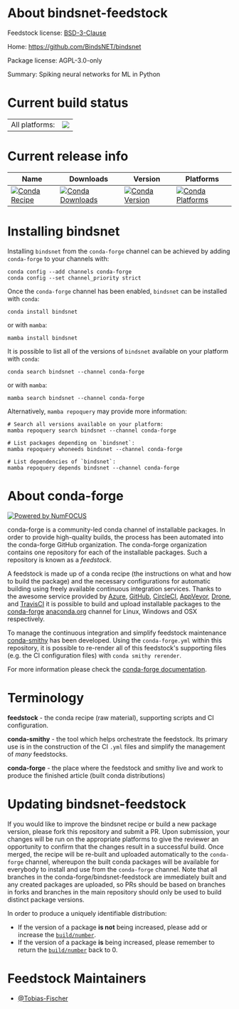 About bindsnet-feedstock
========================

Feedstock license: [BSD-3-Clause](https://github.com/conda-forge/bindsnet-feedstock/blob/main/LICENSE.txt)

Home: https://github.com/BindsNET/bindsnet

Package license: AGPL-3.0-only

Summary: Spiking neural networks for ML in Python

Current build status
====================


<table><tr><td>All platforms:</td>
    <td>
      <a href="https://dev.azure.com/conda-forge/feedstock-builds/_build/latest?definitionId=16621&branchName=main">
        <img src="https://dev.azure.com/conda-forge/feedstock-builds/_apis/build/status/bindsnet-feedstock?branchName=main">
      </a>
    </td>
  </tr>
</table>

Current release info
====================

| Name | Downloads | Version | Platforms |
| --- | --- | --- | --- |
| [![Conda Recipe](https://img.shields.io/badge/recipe-bindsnet-green.svg)](https://anaconda.org/conda-forge/bindsnet) | [![Conda Downloads](https://img.shields.io/conda/dn/conda-forge/bindsnet.svg)](https://anaconda.org/conda-forge/bindsnet) | [![Conda Version](https://img.shields.io/conda/vn/conda-forge/bindsnet.svg)](https://anaconda.org/conda-forge/bindsnet) | [![Conda Platforms](https://img.shields.io/conda/pn/conda-forge/bindsnet.svg)](https://anaconda.org/conda-forge/bindsnet) |

Installing bindsnet
===================

Installing `bindsnet` from the `conda-forge` channel can be achieved by adding `conda-forge` to your channels with:

```
conda config --add channels conda-forge
conda config --set channel_priority strict
```

Once the `conda-forge` channel has been enabled, `bindsnet` can be installed with `conda`:

```
conda install bindsnet
```

or with `mamba`:

```
mamba install bindsnet
```

It is possible to list all of the versions of `bindsnet` available on your platform with `conda`:

```
conda search bindsnet --channel conda-forge
```

or with `mamba`:

```
mamba search bindsnet --channel conda-forge
```

Alternatively, `mamba repoquery` may provide more information:

```
# Search all versions available on your platform:
mamba repoquery search bindsnet --channel conda-forge

# List packages depending on `bindsnet`:
mamba repoquery whoneeds bindsnet --channel conda-forge

# List dependencies of `bindsnet`:
mamba repoquery depends bindsnet --channel conda-forge
```


About conda-forge
=================

[![Powered by
NumFOCUS](https://img.shields.io/badge/powered%20by-NumFOCUS-orange.svg?style=flat&colorA=E1523D&colorB=007D8A)](https://numfocus.org)

conda-forge is a community-led conda channel of installable packages.
In order to provide high-quality builds, the process has been automated into the
conda-forge GitHub organization. The conda-forge organization contains one repository
for each of the installable packages. Such a repository is known as a *feedstock*.

A feedstock is made up of a conda recipe (the instructions on what and how to build
the package) and the necessary configurations for automatic building using freely
available continuous integration services. Thanks to the awesome service provided by
[Azure](https://azure.microsoft.com/en-us/services/devops/), [GitHub](https://github.com/),
[CircleCI](https://circleci.com/), [AppVeyor](https://www.appveyor.com/),
[Drone](https://cloud.drone.io/welcome), and [TravisCI](https://travis-ci.com/)
it is possible to build and upload installable packages to the
[conda-forge](https://anaconda.org/conda-forge) [anaconda.org](https://anaconda.org/)
channel for Linux, Windows and OSX respectively.

To manage the continuous integration and simplify feedstock maintenance
[conda-smithy](https://github.com/conda-forge/conda-smithy) has been developed.
Using the ``conda-forge.yml`` within this repository, it is possible to re-render all of
this feedstock's supporting files (e.g. the CI configuration files) with ``conda smithy rerender``.

For more information please check the [conda-forge documentation](https://conda-forge.org/docs/).

Terminology
===========

**feedstock** - the conda recipe (raw material), supporting scripts and CI configuration.

**conda-smithy** - the tool which helps orchestrate the feedstock.
                   Its primary use is in the construction of the CI ``.yml`` files
                   and simplify the management of *many* feedstocks.

**conda-forge** - the place where the feedstock and smithy live and work to
                  produce the finished article (built conda distributions)


Updating bindsnet-feedstock
===========================

If you would like to improve the bindsnet recipe or build a new
package version, please fork this repository and submit a PR. Upon submission,
your changes will be run on the appropriate platforms to give the reviewer an
opportunity to confirm that the changes result in a successful build. Once
merged, the recipe will be re-built and uploaded automatically to the
`conda-forge` channel, whereupon the built conda packages will be available for
everybody to install and use from the `conda-forge` channel.
Note that all branches in the conda-forge/bindsnet-feedstock are
immediately built and any created packages are uploaded, so PRs should be based
on branches in forks and branches in the main repository should only be used to
build distinct package versions.

In order to produce a uniquely identifiable distribution:
 * If the version of a package **is not** being increased, please add or increase
   the [``build/number``](https://docs.conda.io/projects/conda-build/en/latest/resources/define-metadata.html#build-number-and-string).
 * If the version of a package **is** being increased, please remember to return
   the [``build/number``](https://docs.conda.io/projects/conda-build/en/latest/resources/define-metadata.html#build-number-and-string)
   back to 0.

Feedstock Maintainers
=====================

* [@Tobias-Fischer](https://github.com/Tobias-Fischer/)


